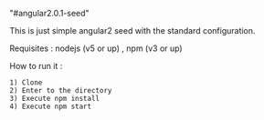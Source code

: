 "#angular2.0.1-seed"

This is just simple angular2 seed with the standard configuration.

Requisites : 
    nodejs (v5 or up) , npm (v3 or up)

How to run it :

    1) Clone
    2) Enter to the directory
    3) Execute npm install
    4) Execute npm start